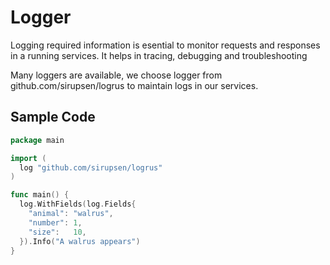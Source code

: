# Logger

Logging required information is esential to monitor requests and responses in a running services.
It helps in tracing, debugging and troubleshooting

Many loggers are available, we choose logger from github.com/sirupsen/logrus to maintain logs in our services.

## Sample Code

```go
package main

import (
  log "github.com/sirupsen/logrus"
)

func main() {
  log.WithFields(log.Fields{
    "animal": "walrus",
    "number": 1,
    "size":   10,
  }).Info("A walrus appears")
}
```
